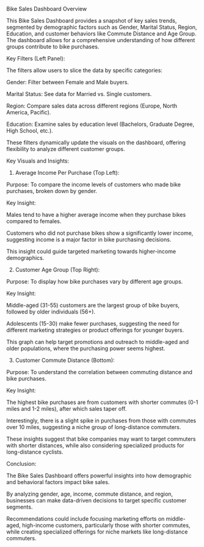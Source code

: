 Bike Sales Dashboard Overview

This Bike Sales Dashboard provides a snapshot of key sales trends, segmented by demographic factors such as Gender, Marital Status, Region, Education, and customer behaviors like Commute Distance and Age Group. The dashboard allows for a comprehensive understanding of how different groups contribute to bike purchases.

Key Filters (Left Panel):

The filters allow users to slice the data by specific categories:

Gender: Filter between Female and Male buyers.

Marital Status: See data for Married vs. Single customers.

Region: Compare sales data across different regions (Europe, North America, Pacific).

Education: Examine sales by education level (Bachelors, Graduate Degree, High School, etc.).


These filters dynamically update the visuals on the dashboard, offering flexibility to analyze different customer groups.


Key Visuals and Insights:

1. Average Income Per Purchase (Top Left):

Purpose: To compare the income levels of customers who made bike purchases, broken down by gender.

Key Insight:

Males tend to have a higher average income when they purchase bikes compared to females.

Customers who did not purchase bikes show a significantly lower income, suggesting income is a major factor in bike purchasing decisions.



This insight could guide targeted marketing towards higher-income demographics.


2. Customer Age Group (Top Right):

Purpose: To display how bike purchases vary by different age groups.

Key Insight:

Middle-aged (31-55) customers are the largest group of bike buyers, followed by older individuals (56+).

Adolescents (15-30) make fewer purchases, suggesting the need for different marketing strategies or product offerings for younger buyers.



This graph can help target promotions and outreach to middle-aged and older populations, where the purchasing power seems highest.


3. Customer Commute Distance (Bottom):

Purpose: To understand the correlation between commuting distance and bike purchases.

Key Insight:

The highest bike purchases are from customers with shorter commutes (0-1 miles and 1-2 miles), after which sales taper off.

Interestingly, there is a slight spike in purchases from those with commutes over 10 miles, suggesting a niche group of long-distance commuters.


These insights suggest that bike companies may want to target commuters with shorter distances, while also considering specialized products for long-distance cyclists.


Conclusion:

The Bike Sales Dashboard offers powerful insights into how demographic and behavioral factors impact bike sales.

By analyzing gender, age, income, commute distance, and region, businesses can make data-driven decisions to target specific customer segments.

Recommendations could include focusing marketing efforts on middle-aged, high-income customers, particularly those with shorter commutes, while creating specialized offerings for niche markets like long-distance commuters.
